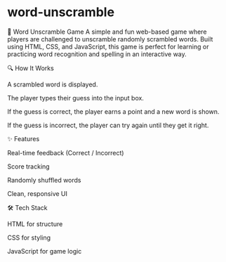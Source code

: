 # word-unscramble
🧩 Word Unscramble Game
A simple and fun web-based game where players are challenged to unscramble randomly scrambled words. Built using HTML, CSS, and JavaScript, this game is perfect for learning or practicing word recognition and spelling in an interactive way.


🔍 How It Works

A scrambled word is displayed.

The player types their guess into the input box.

If the guess is correct, the player earns a point and a new word is shown.

If the guess is incorrect, the player can try again until they get it right.


✨ Features

Real-time feedback (Correct / Incorrect)

Score tracking

Randomly shuffled words

Clean, responsive UI



🛠️ Tech Stack

HTML for structure

CSS for styling

JavaScript for game logic 


